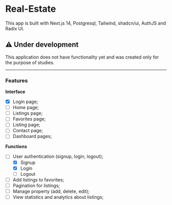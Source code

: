 # Real-Estate

This app is built with Next.js 14, Postgresql, Tailwind, shadcn/ui, AuthJS and Radix UI.

## ⚠️ Under development

This application does not have functionality yet and was created only for the purpose of studies.

---

### Features

**Interface**

- [x] Login page;
- [ ] Home page;
- [ ] Listings page;
- [ ] Favorites page;
- [ ] Listing page;
- [ ] Contact page;
- [ ] Dashboard pages;

**Functions**

- [ ] User authentication (signup, login, logout);
  - [x] Signup
  - [x] Login
  - [ ] Logout
- [ ] Add listings to favorites;
- [ ] Pagination for listings;
- [ ] Manage property (add, delete, edit);
- [ ] View statistics and analytics about listings;
